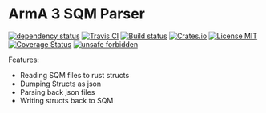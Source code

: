 # ArmA 3 SQM Parser
[![dependency status](https://deps.rs/repo/github/arma3modorganizer/SQM_Parser/status.svg)](https://deps.rs/repo/github/arma3modorganizer/SQM_Parser)
[![Travis CI](https://travis-ci.org/arma3modorganizer/SQM_Parser.svg?branch=master)](https://travis-ci.org/arma3modorganizer/SQM_Parser)
[![Build status](https://ci.appveyor.com/api/projects/status/px61tb2r5f1rif83?svg=true)](https://ci.appveyor.com/project/Scarjit/sqm-parser)
[![Crates.io](https://img.shields.io/crates/v/sqm_parser)](https://crates.io/crates/sqm_parser)
[![License MIT](https://img.shields.io/badge/license-MIT-blue.svg)](https://github.com/arma3modorganizer/SQM_Parser/blob/master/LICENSE)
[![Coverage Status](https://coveralls.io/repos/github/arma3modorganizer/SQM_Parser/badge.svg?branch=master)](https://coveralls.io/github/arma3modorganizer/SQM_Parser?branch=master)
[![unsafe forbidden](https://img.shields.io/badge/unsafe-forbidden-success.svg)](https://github.com/rust-secure-code/safety-dance/)

Features:
  * Reading SQM files to rust structs
  * Dumping Structs as json
  * Parsing back json files
  * Writing structs back to SQM
  
 
